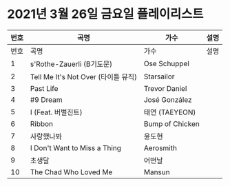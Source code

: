 # 2021년 3월 26일 금요일 플레이리스트

| 번호 | 곡명 | 가수 | 설명 |
|------|------|------|------|
| 번호 | 곡명 | 가수 | 설명 |
| 1 | s'Rothe-Zauerli (B기도문) | Ose Schuppel |  |
| 2 | Tell Me It's Not Over (타이틀 뮤직) | Starsailor |  |
| 3 | Past Life | Trevor Daniel |  |
| 4 | #9 Dream | José González |  |
| 5 | I (Feat. 버벌진트) | 태연 (TAEYEON) |  |
| 6 | Ribbon | Bump of Chicken |  |
| 7 | 사랑했나봐 | 윤도현 |  |
| 8 | I Don't Want to Miss a Thing | Aerosmith |  |
| 9 | 초생달 | 어떤날 |  |
| 10 | The Chad Who Loved Me | Mansun |  |
